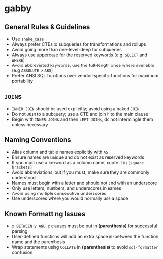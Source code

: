 # gabby

## General Rules & Guidelines

- Use `snake_case`
- Always prefer CTEs to subqueries for transformations and rollups
- Avoid going more than one-level-deep for subqueries
- Always use uppercase for the reserved keywords (e.g. `SELECT` and `WHERE`)
- Avoid abbreviated keywords; use the full-length ones where available (e.g `ABSOLUTE` > `ABS`)
- Prefer ANSI SQL functions over vendor-specific functions for maximum portability

## `JOIN`s

- `INNER JOIN` should be used explicitly; avoid using a naked `JOIN`
- Do not `JOIN` to a subquery; use a CTE and join it to the main clause
- Begin with `INNER JOIN`s and then `LEFT JOINs`, do not intermingle them unless necessary

## Naming Conventions

- Alias column and table names explicitly with `AS`
- Ensure names are unique and do not exist as reserved keywords
- If you must use a keyword as a column name, quote it in `[square brackets]`
- Avoid abbreviations, but if you must, make sure they are commonly understood
- Names must begin with a letter and should not end with an underscore
- Only use letters, numbers, and underscores in names
- Avoid using multiple consecutive underscores
- Use underscores where you would normally use a space

## Known Formatting Issues

- `x BETWEEN y AND z` clauses must be put in **(parenthesis)** for successful parsing
- User-defined functions will add an extra space in-between the function name and the parenthesis
- Wrap statements using `COLLATE` in **(parenthesis)** to avoid `sql-formatter` confusion
